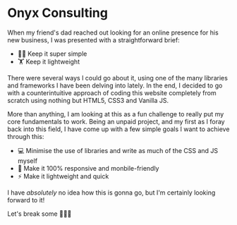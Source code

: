 # Onyx Consulting

When my friend's dad reached out looking for an online presence for his new business, I was presented with a straightforward brief: 

- 🤘🏻 Keep it super simple
- 🏋️ Keep it lightweight

There were several ways I could go about it, using one of the many libraries and frameworks I have been delving into lately. In the end, I decided to go with a counterintuitive approach of coding this website completely from scratch using nothing but HTML5, CSS3 and Vanilla JS. 

More than anything, I am looking at this as a fun challenge to really put my core fundamentals to work. Being an unpaid project, and my first as I foray back into this field, I have come up with a few simple goals I want to achieve through this:

- 💻 Minimise the use of libraries and write as much of the CSS and JS myself
- 📱 Make it 100% responsive and monbile-friendly
- ⚡ Make it lightweight and quick

I have *absolutely* no idea how this is gonna go, but I'm certainly looking forward to it!

Let's break some 🥚🥚🥚
